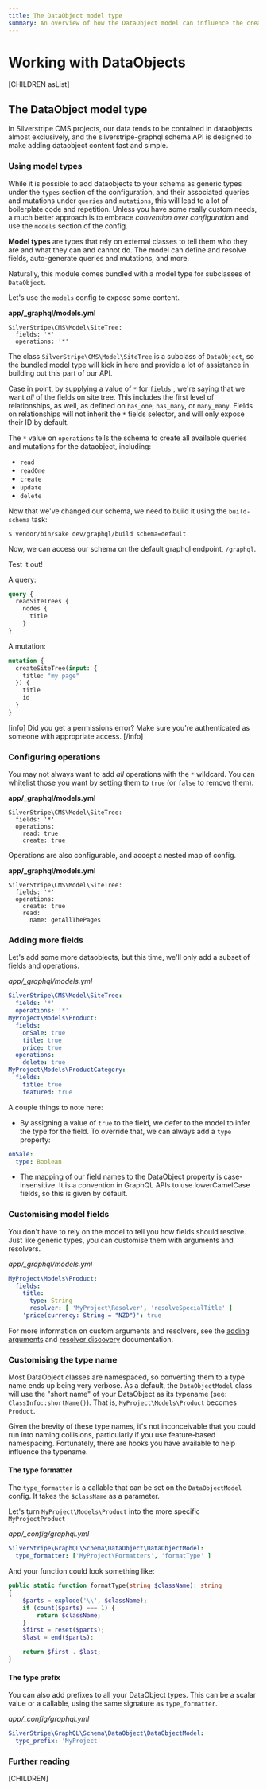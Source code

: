```yaml
---
title: The DataObject model type
summary: An overview of how the DataObject model can influence the creation of types, queries, and mutations
---
```


# Working with DataObjects

[CHILDREN asList]

## The DataObject model type

In Silverstripe CMS projects, our data tends to be contained in dataobjects almost exclusively,
and the silverstripe-graphql schema API is designed to make adding dataobject content fast and simple.

### Using model types

While it is possible to add dataobjects to your schema as generic types under the `types`
section of the configuration, and their associated queries and mutations under `queries` and
`mutations`, this will lead to a lot of boilerplate code and repetition. Unless you have some
really custom needs, a much better approach is to embrace _convention over configuration_
and use the `models` section of the config.

**Model types** are types that rely on external classes to tell them who they are and what
they can and cannot do. The model can define and resolve fields, auto-generate queries
and mutations, and more.

Naturally, this module comes bundled with a model type for subclasses of `DataObject`.

Let's use the `models` config to expose some content.

**app/_graphql/models.yml**
```
SilverStripe\CMS\Model\SiteTree:
  fields: '*'
  operations: '*'
```

The class `SilverStripe\CMS\Model\SiteTree` is a subclass of `DataObject`, so the bundled model
type will kick in here and provide a lot of assistance in building out this part of our API.

Case in point, by supplying a value of `*` for `fields` , we're saying that we want _all_ of the fields
on site tree. This includes the first level of relationships, as well, as defined on `has_one`, `has_many`,
or `many_many`. Fields on relationships will not inherit the `*` fields selector, and will only expose their ID
by default.

The `*` value on `operations` tells the schema to create all available queries and mutations
 for the dataobject, including:

* `read`
* `readOne`
* `create`
* `update`
* `delete`

Now that we've changed our schema, we need to build it using the `build-schema` task:

`$ vendor/bin/sake dev/graphql/build schema=default`

Now, we can access our schema on the default graphql endpoint, `/graphql`.

Test it out!

A query:
```graphql
query {
  readSiteTrees {
    nodes {
      title
    }
}
```

A mutation:
```graphql
mutation {
  createSiteTree(input: {
    title: "my page"
  }) {
    title
    id
  }
}
```

[info]
Did you get a permissions error? Make sure you're authenticated as someone with appropriate access.
[/info]

### Configuring operations

You may not always want to add _all_ operations with the `*` wildcard. You can whitelist those you
want by setting them to `true` (or `false` to remove them).

**app/_graphql/models.yml**
```
SilverStripe\CMS\Model\SiteTree:
  fields: '*'
  operations:
    read: true
    create: true
```

Operations are also configurable, and accept a nested map of config.

**app/_graphql/models.yml**
```
SilverStripe\CMS\Model\SiteTree:
  fields: '*'
  operations:
    create: true
    read:
      name: getAllThePages
```


### Adding more fields

Let's add some more dataobjects, but this time, we'll only add a subset of fields and operations.

*app/_graphql/models.yml*
```yaml
SilverStripe\CMS\Model\SiteTree:
  fields: '*'
  operations: '*'
MyProject\Models\Product:
  fields:
    onSale: true
    title: true
    price: true
  operations:
    delete: true
MyProject\Models\ProductCategory:
  fields:
    title: true
    featured: true
```

A couple things to note here:

* By assigning a value of `true` to the field, we defer to the model to infer the type for the field. To override that, we can always add a `type` property:

```yaml
onSale:
  type: Boolean
```

* The mapping of our field names to the DataObject property is case-insensitive. It is a
convention in GraphQL APIs to use lowerCamelCase fields, so this is given by default.

### Customising model fields

You don't have to rely on the model to tell you how fields should resolve. Just like
generic types, you can customise them with arguments and resolvers.

*app/_graphql/models.yml*
```yaml
MyProject\Models\Product:
  fields:
    title:
      type: String
      resolver: [ 'MyProject\Resolver', 'resolveSpecialTitle' ]
    'price(currency: String = "NZD")': true
```

For more information on custom arguments and resolvers, see the [adding arguments](../working_with_generic_types/adding_arguments) and [resolver discovery](../working_with_generic_types/resolver_discovery) documentation.

### Customising the type name

Most DataObject classes are namespaced, so converting them to a type name ends up
being very verbose. As a default, the `DataObjectModel` class will use the "short name"
of your DataObject as its typename (see: `ClassInfo::shortName()`). That is,
`MyProject\Models\Product` becomes `Product`.

Given the brevity of these type names, it's not inconceivable that you could run into naming
collisions, particularly if you use feature-based namespacing. Fortunately, there are
hooks you have available to help influence the typename.

#### The type formatter

The `type_formatter` is a callable that can be set on the `DataObjectModel` config. It takes
the `$className` as a parameter.

Let's turn `MyProject\Models\Product` into the more specific `MyProjectProduct`

*app/_config/graphql.yml*
```yaml
SilverStripe\GraphQL\Schema\DataObject\DataObjectModel:
  type_formatter: ['MyProject\Formatters', 'formatType' ]
```

And your function could look something like:

```php
public static function formatType(string $className): string
{
    $parts = explode('\\', $className);
    if (count($parts) === 1) {
        return $className;
    }
    $first = reset($parts);
    $last = end($parts);

    return $first . $last;
}
```

#### The type prefix

You can also add prefixes to all your DataObject types. This can be a scalar value or a callable,
using the same signature as `type_formatter`.

*app/_config/graphql.yml*
```yaml
SilverStripe\GraphQL\Schema\DataObject\DataObjectModel:
  type_prefix: 'MyProject'
```

### Further reading

[CHILDREN]
